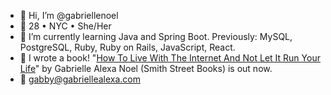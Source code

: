 - 👋 Hi, I’m @gabriellenoel
- 🏡 28 • NYC • She/Her
- 🌱 I’m currently learning Java and Spring Boot. Previously: MySQL, PostgreSQL, Ruby, Ruby on Rails, JavaScript, React.
- 📖 I wrote a book! "[How To Live With The Internet And Not Let It Run Your Life](https://www.barnesandnoble.com/w/how-to-live-with-the-internet-and-not-let-it-run-your-life-gabrielle-alexa-noel/1137428227)" by Gabrielle Alexa Noel (Smith Street Books) is out now.
- 💌 gabby@gabriellealexa.com

<!---
gabriellenoel/gabriellenoel is a ✨ special ✨ repository because its `README.md` (this file) appears on your GitHub profile.
You can click the Preview link to take a look at your changes.
--->
